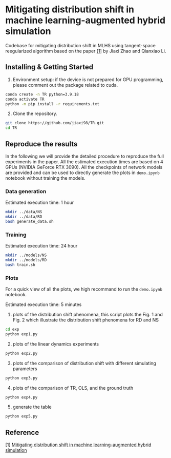 # Mitigating distribution shift in machine learning-augmented hybrid simulation

Codebase for mitigating distribution shift in MLHS using tangent-space reegularized algorithm based on the paper [[1]]() by Jiaxi Zhao and Qianxiao Li.


## Installing & Getting Started
1. Environment setup: if the device is not prepared for GPU programming, please comment out the package related to cuda.

```bash
conda create -n TR python=3.9.18
conda activate TR
python -m pip install -r requirements.txt
```

2. Clone the repository.
   
```bash
git clone https://github.com/jiaxi98/TR.git
cd TR
```

## Reproduce the results
In the following we will provide the detailed procedure to reproduce the full experiments in the paper. All the estimated execution times are based on 4 GPUs (NVIDIA GeForce RTX 3090). All the checkpoints of network models are provided and can be used to directly generate the plots in `demo.ipynb` notebook without training the models.
### Data generation
Estimated execution time: 1 hour
```bash
mkdir ../data/NS
mkdir ../data/RD
bash generate_data.sh
```

### Training
Estimated execution time: 24 hour
```bash
mkdir ../models/NS
mkdir ../models/RD
bash train.sh
```

### Plots
For a quick view of all the plots, we high recommand to run the `demo.ipynb` notebook.

Estimated execution time: 5 minutes
1. plots of the distribution shift phenomena, this script plots the Fig. 1 and Fig. 2 which illustrate the distribution shift 
phenomena for RD and NS
```bash
cd exp
python exp1.py
```
2. plots of the linear dynamics experiments
```bash
python exp2.py
```
3. plots of the comparison of distribution shift with different simulating parameters
```bash
python exp3.py
```
4. plots of the comparison of TR, OLS, and the ground truth
```bash
python exp4.py
```
5. generate the table
```bash
python exp5.py
```

## Reference
[1] [Mitigating distribution shift in machine learning-augmented hybrid simulation]()
